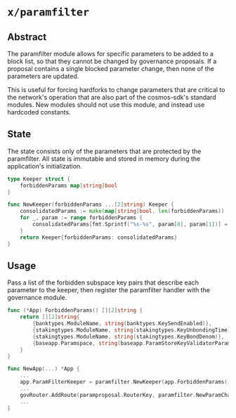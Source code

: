 # `x/paramfilter`

## Abstract

The paramfilter module allows for specific parameters to be added to a block
list, so that they cannot be changed by governance proposals. If a proposal
contains a single blocked parameter change, then none of the parameters are
updated.

This is useful for forcing hardforks to change parameters that are
critical to the network's operation that are also part of the cosmos-sdk's
standard modules. New modules should not use this module, and instead use
hardcoded constants.

## State

The state consists only of the parameters that are protected by the paramfilter.
All state is immutable and stored in memory during the application's
initialization.

```go
type Keeper struct {
	forbiddenParams map[string]bool
}

func NewKeeper(forbiddenParams ...[2]string) Keeper {
	consolidatedParams := make(map[string]bool, len(forbiddenParams))
	for _, param := range forbiddenParams {
		consolidatedParams[fmt.Sprintf("%s-%s", param[0], param[1])] = true
	}
	return Keeper{forbiddenParams: consolidatedParams}
}
```

## Usage

Pass a list of the forbidden subspace key pairs that describe each parameter to
the keeper, then register the paramfilter handler with the governance module.

```go
func (*App) ForbiddenParams() [][2]string {
	return [][2]string{
		{banktypes.ModuleName, string(banktypes.KeySendEnabled)},
		{stakingtypes.ModuleName, string(stakingtypes.KeyUnbondingTime)},
		{stakingtypes.ModuleName, string(stakingtypes.KeyBondDenom)},
		{baseapp.Paramspace, string(baseapp.ParamStoreKeyValidatorParams)},
	}
}

func NewApp(...) *App {
    ...
    app.ParamFilterKeeper = paramfilter.NewKeeper(app.ForbiddenParams()...)
    ...
    govRouter.AddRoute(paramproposal.RouterKey, paramfilter.NewParamChangeProposalHandler(app.ParamFilterKeeper, app.ParamsKeeper))
    ...
}
```
